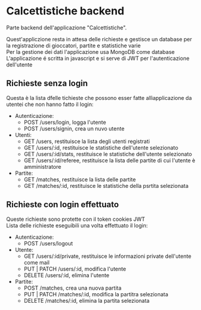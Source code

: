 # Calcettistiche backend
Parte backend dell'applicazione "Calcettistiche".<br>

Quest'appliczione resta in attesa delle richieste e gestisce un database per la registrazione di gioccatori, partite e statistiche varie<br>
Per la gestione dei dati l'applicazione usa MongoDB come database<br>
L'applicazione é scritta in javascript e si serve di JWT per l'autenticazione dell'utente<br>

## Richieste senza login
Questa è la lista dfelle tichieste che possono esser fatte allìapplicazione da utentei che non hanno fatto il login:
- Autenticazione:
  - POST /users/login, logga l'utente
  - POST /users/signin, crea un nuvo utente
- Utenti:
  - GET /users, restituisce la lista degli utenti registrati
  - GET /users/:id, restituisce le statistiche dell'utente selezionato
  - GET /users/:id/stats, restituisce le statistiche dell'utente selezionato
  - GET /users/:id/referee, restituisce la lista delle partite di cui l'utente è amministratore
- Partite:
  - GET /matches, restituisce la lista delle partite
  - GET /matches/:id, restituisce le statistiche della psrtita selezionata

## Richieste con login effettuato

Queste richieste sono protette con il token cookies JWT<br>
Lista delle richieste eseguibili una volta effettuato il login:
- Autenticazione:
  - POST /users/logout
- Utente:
  - GET /users/:id/private, restituisce le informazioni private dell'utente come mail
  - PUT | PATCH /users/:id, modifica l'utente
  - DELETE /users/:id, elimina l'utente
- Partite:
  - POST /matches, crea una nuova partita
  - PUT | PATCH /matches/:id, modifica la partitra selezionata
  - DELETE /matches/:id, elimina la partita selezionata

